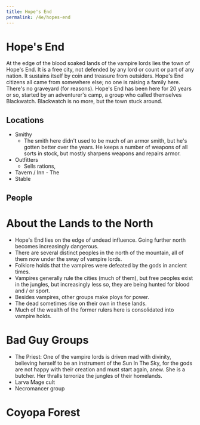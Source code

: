 ```yaml
---
title: Hope's End
permalink: /4e/hopes-end
---
```


# Hope's End

At the edge of the blood soaked lands of the vampire lords lies the town of Hope's End. It is a free city, not defended by any lord or count or part of any nation. It sustains itself by coin and treasure from outsiders. Hope's End citizens all came from somewhere else; no one is raising a family here. There's no graveyard (for reasons). Hope's End has been here for 20 years or so, started by an adventurer's camp, a group who called themselves Blackwatch. Blackwatch is no more, but the town stuck around.

## Locations
* Smithy
  * The smith here didn't used to be much of an armor smith, but he's gotten better over the years. He keeps a number of weapons of all sorts in stock, but mostly sharpens weapons and repairs armor. 
* Outfitters 
  * Sells rations, 
* Tavern / Inn - The
* Stable
  
## People

# About the Lands to the North

* Hope's End lies on the edge of undead influence. Going further north becomes increasingly dangerous.
* There are several distinct peoples in the north of the mountain, all of them now under the sway of vampire lords. 
* Folklore holds that the vampires were defeated by the gods in ancient times.
* Vampires generally rule the cities (much of them), but free peoples exist in the jungles, but increasingly less so, they are being hunted for blood and / or sport.
* Besides vampires, other groups make ploys for power.
* The dead sometimes rise on their own in these lands.
* Much of the wealth of the former rulers here is consolidated into vampire holds.

# Bad Guy Groups
* The Priest: One of the vampire lords is driven mad with divinity, believing herself to be an instrument of the Sun In The Sky, for the gods are not happy with their creation and must start again, anew. She is a butcher. Her thralls terrorize the jungles of their homelands.
* Larva Mage cult
* Necromancer group

# Coyopa Forest

